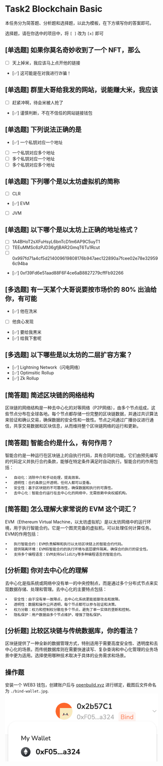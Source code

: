 # Task2 Blockchain Basic

本任务分为简答题、分析题和选择题，以此为模板，在下方填写你的答案即可。

选择题，请在你选中的项目中，将 `[ ]` 改为 `[x]` 即可



## [单选题] 如果你莫名奇妙收到了一个 NFT，那么

- [ ] 天上掉米，我应该马上点开他的链接
- [✅] 这可能是在对我进行诈骗！



## [单选题] 群里大哥给我发的网站，说能赚大米，我应该

- [ ] 赶紧冲啊，待会米被人抢了
- [✅] 谨慎判断，不在不信任的网站链接钱包

## [单选题] 下列说法正确的是

- [✅] 一个私钥对应一个地址
- [ ] 一个私钥对应多个地址
- [ ] 多个私钥对应一个地址
- [ ] 多个私钥对应多个地址

 ## [单选题] 下列哪个是以太坊虚拟机的简称

- [ ] CLR
- [✅] EVM
- [ ] JVM

## [单选题] 以下哪个是以太坊上正确的地址格式？

- [ ] 1A4BHoT2sXFuHsyL6bnTcD1m6AP9C5uyT1
- [ ] TEEuMMSc6zPJD36gfjBAR2GmqT6Tu1Rcut
- [ ] 0x997fd71a4cf5d214009619808176b947aec122890a7fcee02e78e329596c94ba
- [✅] 0xf39Fd6e51aad88F6F4ce6aB8827279cffFb92266
      
## [多选题] 有一天某个大哥说要按市场价的 80% 出油给你，有可能

- [✅] 他在洗米
- [ ] 他良心发现
- [✅] 要给我黒米
- [✅] 给我下套呢

## [多选题] 以下哪些是以太坊的二层扩容方案？

- [✅] Lightning Network（闪电网络）
- [✅] Optimsitic Rollup
- [✅] Zk Rollup

## [简答题] 简述区块链的网络结构

区块链的网络结构是一种去中心化的对等网络（P2P网络），由多个节点组成，这些节点分布在全球各地。每个节点都存储一份完整的区块链数据，并通过共识算法来验证和确认交易，确保数据的安全性和一致性。节点之间通过广播协议进行通信，共享交易数据和区块信息，从而维持整个区块链网络的运行和更新。

## [简答题] 智能合约是什么，有何作用？

智能合约是一种运行在区块链上的自执行代码，具有合同的功能。它们由预先编写的代码定义并执行合约条款，能够在特定条件满足时自动执行。智能合约的作用包括：

	•	自动化：消除中介和手动处理，提高效率。
	•	透明性：合约条款公开透明，任何人都可以查看。
	•	安全性：基于区块链的不可篡改性，确保数据和执行的可靠性。
	•	去中心化：智能合约运行在去中心化的网络中，无需依赖中央权威机构。

## [简答题] 怎么理解大家常说的 EVM 这个词汇？

EVM（Ethereum Virtual Machine，以太坊虚拟机）是以太坊网络中的运行环境，用于执行智能合约。它是一个图灵完备的虚拟机，可以处理任何计算任务。EVM的作用包括：

	•	执行智能合约：EVM负责解释和执行以太坊区块链上的智能合约代码。
	•	提供隔离环境：EVM将智能合约的执行环境与底层硬件隔离，确保合约执行的安全性。
	•	支持多个编程语言：EVM支持Solidity等多种编程语言的智能合约。

## [分析题] 你对去中心化的理解

去中心化是指系统或网络中没有单一的中央控制点，而是通过多个分布式节点来实现数据存储、处理和管理。去中心化的主要特点包括：

	•	安全性：由于没有单一故障点，去中心化系统更能抵御攻击和故障。
	•	透明性：数据和操作公开透明，每个节点都可以参与验证和决策。
	•	权力分散：权力和控制权分散在多个节点，避免了单一实体的垄断和控制。
	•	隐私保护：用户数据由多个节点维护，增强了隐私保护。

## [分析题] 比较区块链与传统数据库，你的看法？

区块链提供了一种全新的数据管理方式，特别适用于需要高度安全性、透明度和去中心化的场景。而传统数据库则在需要快速读写、复杂查询和中心化管理的业务场景中更为适用。选择使用哪种技术取决于具体的业务需求和场景。

## 操作题

安装一个 WEB3 钱包，创建账户后与 [openbuild.xyz](https://openbuild.xyz/profile) 进行绑定，截图后文件命名为 `./bind-wallet.jpg`.
![alt text](bind-wallet.jpg)